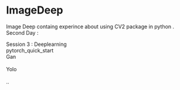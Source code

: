 # ImageDeep  
Image Deep containg experince about using CV2 package in python .</br> 
Second Day :     
     
  
 Session 3 : Deeplearning </br> 
      pytorch_quick_start </br> 
 Gan</br>  
 Yolo </br>   
 ..
